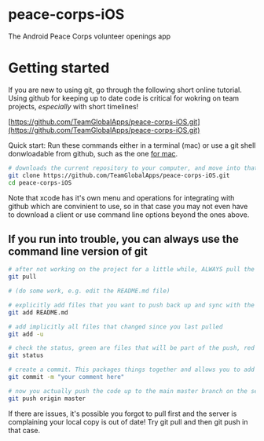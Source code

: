 # peace-corps-iOS
The Android Peace Corps volunteer openings app 

# Getting started
If you are new to using git, go through the following short online tutorial. Using github for keeping up to date code is critical for wokring on team projects, *especially* with short timelines!

[https://github.com/TeamGlobalApps/peace-corps-iOS.git](https://github.com/TeamGlobalApps/peace-corps-iOS.git)

Quick start: Run these commands either in a terminal (mac) or use a git shell donwloadable from github, such as the one [for mac](https://mac.github.com/).

```bash
# downloads the current repository to your computer, and move into that directory
git clone https://github.com/TeamGlobalApps/peace-corps-iOS.git
cd peace-corps-iOS 
```

Note that xcode has it's own menu and operations for integrating with github which are convinient to use, so in that case you may not even have to download a client or use command line options beyond the ones above.

## If you run into trouble, you can always use the command line version of git

```bash
# after not working on the project for a little while, ALWAYS pull the most recent code from the master to your local copy
git pull

# (do some work, e.g. edit the README.md file)

# explicitly add files that you want to push back up and sync with the master after editing
git add README.md

# add implicitly all files that changed since you last pulled
git add -u

# check the status, green are files that will be part of the push, red are files that changed or are added that have not been added to the changelog
git status

# create a commit. This packages things together and allows you to add a required description for what you worked on
git commit -m "your comment here"

# now you actually push the code up to the main master branch on the server
git push origin master
```

If there are issues, it's possible you forgot to pull first and the server is complaining your local copy is out of date! Try git pull and then git push in that case.
